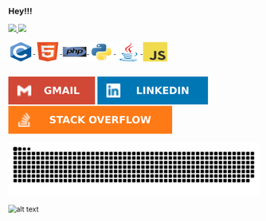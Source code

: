 ### Hey!!!
<div>
  <a href="https://github.com/pedrollandim">
  <img height="180em" src="https://github-readme-stats.vercel.app/api?username=pedrollandim&show_icons=true&theme=tokyonight&include_all_commits=true&count_private=true"/>
  <img height="180em" src="https://github-readme-stats.vercel.app/api/top-langs/?username=pedrollandim&layout=compact&langs_count=7&theme=tokyonight"/>
</div>
  
 
  
  <div style="display: inline_block"><br>
    <img align="center" height="40" width="50" src="https://github.com/pedrollandim/hello-world/blob/master/images/c-original.svg">
    <img align="center" height="40" width="50" src="https://github.com/pedrollandim/hello-world/blob/master/images/html5-original.svg">
    <img align="center" height="40" width="50" src="https://github.com/pedrollandim/hello-world/blob/master/images/php-original.svg">
    <img align="center" height="40" width="50" src="https://github.com/pedrollandim/hello-world/blob/master/images/python-original.svg">
    <img align="center" height="40" width="50" src="https://github.com/pedrollandim/hello-world/blob/master/images/java-original.svg">
    <img align="center" height="40" width="50" src="https://github.com/pedrollandim/hello-world/blob/master/images/javascript-original.svg">
    
</div>
 
  ##
   
  <div>
  <a href="mailto:pedrolino.landim@gmail.com"><img src="https://github.com/pedrollandim/hello-world/blob/master/images/Gmail-D14836.svg" target="_blank"></a>
    <a href="https://www.linkedin.com/in/pedrolino-landim" target="_blank"><img src="https://github.com/pedrollandim/hello-world/blob/master/images/LinkedIn-0077B5.svg" target="_blank"></a>
    <a href="https://pt.stackoverflow.com/users/253319/pedro-landim" target="_blank"><img src="https://github.com/pedrollandim/hello-world/blob/master/images/Stack_Overflow-FE7A16.svg" target="_blank"></a>
</div>
  

  ![Snake animation](https://github.com/pedrollandim/pedrollandim/blob/output/github-contribution-grid-snake.svg)
  

 ![alt text](https://github.com/pedrollandim/hello-world/blob/master/images/Sem%20t%C3%ADtulo.png)
  

  
<!--

 ![alt text](https://github.com/pedrollandim/hello-world/blob/master/images/1_McxDkKR7RPpNrtMp3trYQQ.jpeg)
https://github.com/pedrollandim/hello-world/blob/master/images/Sem%20t%C3%ADtulo.png
icon:

https://devicon.dev/

**pedrollandim/pedrollandim** is a ✨ _special_ ✨ repository because its `README.md` (this file) appears on your GitHub profile.

Here are some ideas to get you started:

- 🔭 I’m currently working on ...
- 🌱 I’m currently learning ...
- 👯 I’m looking to collaborate on ...
- 🤔 I’m looking for help with ...
- 💬 Ask me about ...
- 📫 How to reach me: ...
- 😄 Pronouns: ...
- ⚡ Fun fact: ...
-->
